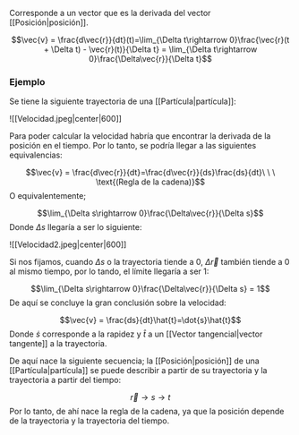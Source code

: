 
Corresponde a un vector que es la derivada del vector [[Posición|posición]]. 

$$\vec{v} = \frac{d\vec{r}}{dt}(t)=\lim_{\Delta t\rightarrow 0}\frac{\vec{r}(t + \Delta t) - \vec{r}(t)}{\Delta t} = \lim_{\Delta t\rightarrow 0}\frac{\Delta\vec{r}}{\Delta t}$$ 

### Ejemplo 

Se tiene la siguiente trayectoria de una [[Partícula|partícula]]: 

![[Velocidad.jpeg|center|600]]

Para poder calcular la velocidad habría que encontrar la derivada de la posición en el tiempo. Por lo tanto, se podría llegar a las siguientes equivalencias: 

$$\vec{v} = \frac{d\vec{r}}{dt}=\frac{d\vec{r}}{ds}\frac{ds}{dt}\ \ \ \text{(Regla de la cadena)}$$ 
O equivalentemente; 

$$\lim_{\Delta s\rightarrow 0}\frac{\Delta\vec{r}}{\Delta s}$$ 
Donde $\Delta s$ llegaría a ser lo siguiente: 

![[Velocidad2.jpeg|center|600]]

Si nos fijamos, cuando $\Delta s$ o la trayectoria tiende a 0, $\Delta\vec{r}$ también tiende a 0 al mismo tiempo, por lo tando, el límite llegaría a ser 1: 

$$\lim_{\Delta s\rightarrow 0}\frac{\Delta\vec{r}}{\Delta s} = 1$$ 
De aquí se concluye la gran conclusión sobre la velocidad: 

$$\vec{v} = \frac{ds}{dt}\hat{t}=\dot{s}\hat{t}$$ 
Donde $\dot{s}$ corresponde a la rapidez y $\hat{t}$ a un [[Vector tangencial|vector tangente]] a la trayectoria. 

De aquí nace la siguiente secuencia; la [[Posición|posición]] de una [[Partícula|partícula]] se puede describir a partir de su trayectoria y la trayectoria a partir del tiempo: 

$$\vec{r}\rightarrow s\rightarrow t$$ 
Por lo tanto, de ahí nace la regla de la cadena, ya que la posición depende de la trayectoria y la trayectoria del tiempo. 